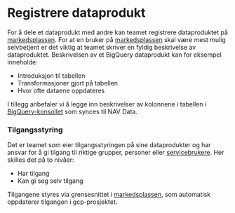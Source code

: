 # Registrere dataprodukt

For å dele et dataprodukt med andre kan teamet registrere dataproduktet på [markedsplassen](https://data.intern.nav.no).
For at en bruker på [markedsplassen](https://data.intern.nav.no) skal være mest mulig selvbetjent er det viktig at teamet skriver en fyldig beskrivelse av dataproduktet.
Beskrivelsen av et BigQuery dataprodukt kan for eksempel inneholde:
- Introduksjon til tabellen
- Transformasjoner gjort på tabellen
- Hvor ofte dataene oppdateres


I tillegg anbefaler vi å legge inn beskrivelser av kolonnene i tabellen i [BigQuery-konsollet](https://console.cloud.google.com/bigquery) som synces til NAV Data.


### Tilgangsstyring

Det er teamet som eier tilgangsstyringen på sine dataprodukter og har ansvar for å gi tilgang til riktige grupper, personer eller [servicebrukere](../konsumere/tilgang.md#service_account).
Her skilles det på to nivåer:

- Har tilgang
- Kan gi seg selv tilgang

Tilgangene styres via grensesnittet i [markedsplassen](https://data.intern.nav.no), som automatisk oppdaterer tilgangen i gcp-prosjektet.
